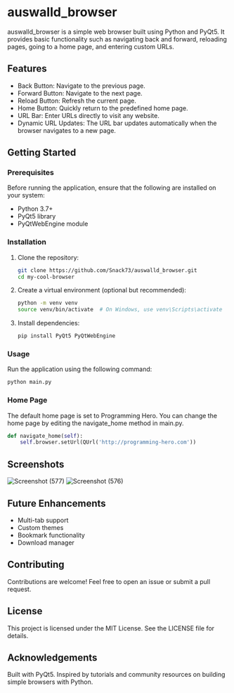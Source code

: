 # auswalld_browser
auswalld_browser is a simple web browser built using Python and PyQt5. It provides basic functionality such as navigating back and forward, reloading pages, going to a home page, and entering custom URLs.

## Features
- Back Button: Navigate to the previous page.
- Forward Button: Navigate to the next page.
- Reload Button: Refresh the current page.
- Home Button: Quickly return to the predefined home page.
- URL Bar: Enter URLs directly to visit any website.
- Dynamic URL Updates: The URL bar updates automatically when the browser navigates to a new page.

## Getting Started 
### Prerequisites
Before running the application, ensure that the following are installed on your system:
- Python 3.7+
- PyQt5 library
- PyQtWebEngine module

### Installation

1. Clone the repository:
    ```bash
    git clone https://github.com/Snack73/auswalld_browser.git
    cd my-cool-browser
    ```

2. Create a virtual environment (optional but recommended):
    ```bash
    python -m venv venv
    source venv/bin/activate  # On Windows, use venv\Scripts\activate
    ```

3. Install dependencies:
    ```bash
    pip install PyQt5 PyQtWebEngine
    ```

### Usage 
Run the application using the following command:
```bash
python main.py
```

### Home Page
The default home page is set to Programming Hero. You can change the home page by editing the navigate_home method in main.py.

```python
def navigate_home(self):
    self.browser.setUrl(QUrl('http://programming-hero.com'))
```

## Screenshots
![Screenshot (577)](https://github.com/user-attachments/assets/dad3bc95-5aaf-4ddd-9c17-97a319cb100c)
![Screenshot (576)](https://github.com/user-attachments/assets/2458a9ed-d67c-4196-b393-eead3aac589c)


## Future Enhancements 
- Multi-tab support
- Custom themes
- Bookmark functionality
- Download manager

## Contributing
Contributions are welcome! Feel free to open an issue or submit a pull request.

## License
This project is licensed under the MIT License. See the LICENSE file for details.

## Acknowledgements
Built with PyQt5.
Inspired by tutorials and community resources on building simple browsers with Python.
